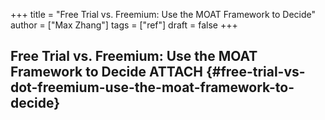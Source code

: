 +++
title = "Free Trial vs. Freemium: Use the MOAT Framework to Decide"
author = ["Max Zhang"]
tags = ["ref"]
draft = false
+++

## Free Trial vs. Freemium: Use the MOAT Framework to Decide <span class="tag"><span class="ATTACH">ATTACH</span></span> {#free-trial-vs-dot-freemium-use-the-moat-framework-to-decide}
